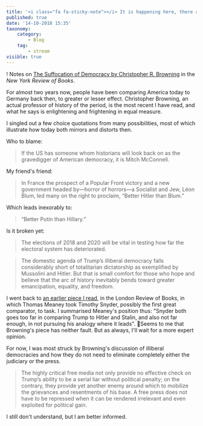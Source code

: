 ```yaml
---
title: '<i class="fa fa-sticky-note"></i> It is happening here, there and everywhere'
published: true
date: '14-10-2018 15:35'
taxonomy:
    category:
        - Blog
    tag:
        - stream
visible: true
---
```


! Notes on <a href="https://www.nybooks.com/articles/2018/10/25/suffocation-of-democracy/" class="u-bookmark-of">The Suffocation of Democracy by Christopher R. Browning</a> in the *New York Review of Books*.

For almost two years now, people have been comparing America today to Germany back then, to greater or lesser effect. Christopher Browning, an actual professor of history of the period, is the most recent I have read, and what he says is enlightening and frightening in equal measure. 

I singled out a few choice quotations from many possibilities, most of which illustrate how today both mirrors and distorts then.

Who to blame:
> If the US has someone whom historians will look back on as the gravedigger of American democracy, it is Mitch McConnell.

My friend's friend:
> In France the prospect of a Popular Front victory and a new government headed by—horror of horrors—a Socialist and Jew, Léon Blum, led many on the right to proclaim, “Better Hitler than Blum.” 

Which leads inexorably to:
> “Better Putin than Hillary.”

Is it broken yet:
> The elections of 2018 and 2020 will be vital in testing how far the electoral system has deteriorated.

> The domestic agenda of Trump’s illiberal democracy falls considerably short of totalitarian dictatorship as exemplified by Mussolini and Hitler. But that is small comfort for those who hope and believe that the arc of history inevitably bends toward greater emancipation, equality, and freedom.

I went back to [an earlier piece I read](https://www.jeremycherfas.net/blog/thomas-meaney-on-timothy-snyder-on-tyranny), in the London Review of Books, in which Thomas Meaney took Timothy Snyder, possibly the first great comparator, to task. I summarised Meaney's position thus: "Snyder both goes too far in comparing Trump to Hitler and Stalin, and also not far enough, in not pursuing his analogy where it leads". Seems to me that Browning's piece has neither fault. But as always, I'll wait for a more expert opinion.

For now, I was most struck by Browning's discussion of illiberal democracies and how they do not need to eliminate completely either the judiciary or the press.

> The highly critical free media not only provide no effective check on Trump’s ability to be a serial liar without political penalty; on the contrary, they provide yet another enemy around which to mobilize the grievances and resentments of his base. A free press does not have to be repressed when it can be rendered irrelevant and even exploited for political gain.

I still don't understand, but I am better informed.
